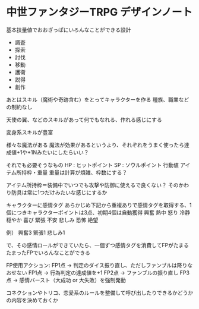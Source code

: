 # 中世ファンタジーTRPG デザインノート

基本技量値でおおざっぱにいろんなことができる設計
  - 調査
  - 探索
  - 討伐
  - 移動
  - 護衛
  - 説得
  - 創作

あとはスキル（魔術や奇跡含む）をとってキャラクターを作る
  種族、職業などの制約なし

  天使の翼、などのスキルがあって何でもなれる、作れる感じにする


変身系スキルが豊富

様々な魔法がある
  魔法が効果があるというより、それぞれをうまく使ったら達成値+1や+1Nみたいにしたらいい？

それでも必要そうなもの
  HP : ヒットポイント
  SP : ソウルポイント
  行動値
  アイテム所持枠・重量
    重量は計算が煩雑、枠数にする？

  アイテム所持枠＝装備中でいつでも攻撃や防御に使えるで良くない？
    そのかわり防具は常に1つだけみたいな感じにするか

キャラクターに感情タグ
  あらかじめ下記から重複ありで感情タグを取得する、1個につきキャラクターポイントは3点、初期4個は自動獲得
    興奮
    熱中
    怒り
    冷静
    穏やか
    喜び
    緊張
    不安
    悲しみ
    恐怖
    絶望
    
  例）
    興奮3
    緊張1
    悲しみ1

  で、その感情ロールができていたら、一個ずつ感情タグを消費してFPがたまる
  たまったFPでいろんなことができる

  FP使用アクション:
    FP1点 → 判定のダイス振り直し、ただしファンブルは降りなおせない
    FP1点 → 行為判定の達成値を+1
    FP2点 → ファンブルの振り直し
    FP3点 → 感情バースト（大成功 or 大失敗）を強制発動

コネクションやトリコ、恋愛系のルールを整備して呼び出したりできるかどうかの内容を決めておくか

